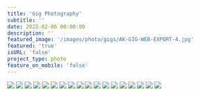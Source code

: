 ```yaml
---
title: 'Gig Photography'
subtitle: ''
date: 2022-02-06 00:00:00
description: ''
featured_image: '/images/photo/gigs/AK-GIG-WEB-EXPORT-4.jpg'
featured: 'true'
isURL: 'false'
project_type: photo
feature_on_mobile: 'false'
---
```


<div class="gallery" data-columns="2">
    <img src="/images/photo/gigs/web_LewysJonesNYEGig-1.jpg">
    <img src="/images/photo/gigs/RAPTURE-SUMMER-JAM-2.jpg">
    <img src="/images/photo/gigs/web_LewysJonesNYEGig-2.jpg">
    <img src="/images/photo/gigs/RAPTURE-SUMMER-JAM-1.jpg">
    <img src="/images/photo/gigs/AK-GIG-WEB-EXPORT-1.jpg">
    <img src="/images/photo/gigs/AK-GIG-WEB-EXPORT-2.jpg">
    <img src="/images/photo/gigs/AK-GIG-WEB-EXPORT-3.jpg">
    <img src="/images/photo/gigs/AK-GIG-WEB-EXPORT-4.jpg">
    <img src="/images/photo/gigs/great-escape-acm-5.jpg">
    <img src="/images/photo/gigs/great-escape-acm-1.jpg">
    <img src="/images/photo/gigs/great-escape-acm-2.jpg">
    <img src="/images/photo/gigs/great-escape-acm-4.jpg">
    <img src="/images/photo/gigs/great-escape-acm-6.jpg">
    <img src="/images/photo/gigs/great-escape-acm-7.jpg">
    <img src="/images/photo/gigs/GIG-1.jpg">
    <img src="/images/photo/gigs/KIERRAN-CONCERT-1.jpg">
    <img src="/images/photo/gigs/GIG-2.jpg">
    <img src="/images/photo/gigs/GIG-3.jpg">
</div>
